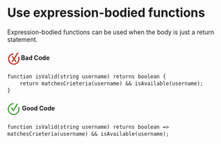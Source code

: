 # Use expression-bodied functions

Expression-bodied functions can be used when the body is just a return statement.

<h4><img align="center" height="30" src="../img/BadCode.png"> Bad Code</h4>

```bal
function isValid(string username) returns boolean {
    return matchesCrieteria(username) && isAvailable(username);
}
```

<h4><img align="center" height="30" src="../img/GoodCode.png"> Good Code</h4>

```bal
function isValid(string username) returns boolean => matchesCrieteria(username) && isAvailable(username);
```
